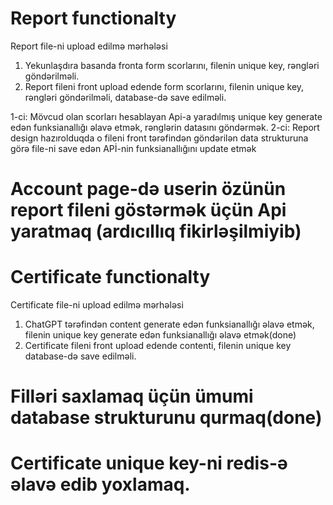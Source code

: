 # Report functionalty

Report file-ni upload edilmə mərhələsi
1) Yekunlaşdıra basanda fronta form scorlarını, filenin unique key, rəngləri göndərilməli.
2) Report fileni front upload edende form scorlarını, filenin unique key, rəngləri göndərilməli, database-də save edilməli.

1-ci: Mövcud olan scorları hesablayan Api-a yaradılmış unique key generate edən funksianallığı əlavə etmək, rənglərin datasını göndərmək.
2-ci: Report design hazırolduqda o fileni front tərəfindən göndərilən data strukturuna görə file-ni save edən APİ-nin funksianallığını update
      etmək

# Account page-də userin özünün report fileni göstərmək üçün Api yaratmaq (ardıcıllıq fikirləşilmiyib)

# Certificate functionalty

Certificate file-ni upload edilmə mərhələsi
1) ChatGPT tərəfindən content generate edən funksianallığı əlavə etmək, filenin unique key generate edən funksianallığı əlavə etmək(done)
2) Certificate fileni front upload edende contenti, filenin unique key database-də save edilməli.


# Filləri saxlamaq üçün ümumi database strukturunu qurmaq(done)



# Certificate unique key-ni redis-ə əlavə edib yoxlamaq.
